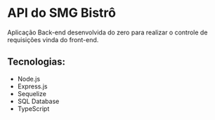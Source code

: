 # API do SMG Bistrô

Aplicação Back-end desenvolvida do zero para realizar o controle de requisições vinda do front-end.

## Tecnologias:

<ul>
  <li>Node.js</li>
  <li>Express.js</li>
  <li>Sequelize</li>
  <li>SQL Database</li>
  <li>TypeScript</li>
</ul>
